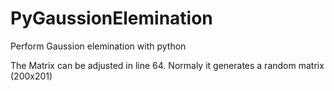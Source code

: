 PyGaussionElemination
=====================

Perform Gaussion elemination with python

The Matrix can be adjusted in line 64. Normaly it generates a random matrix (200x201)

